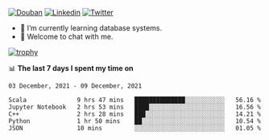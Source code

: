 
<p align="left">
<a href="https://www.douban.com/people/ixxchan"><img src="https://img.shields.io/badge/@ixxchan-007722?style=flat&logo=Douban&logoColor=white" alt="Douban" /></a> 
<a href="https://www.linkedin.com/in/xxchan/?locale=en_US"><img src="https://img.shields.io/badge/@xxchan-0073b1?style=flat&logo=LinkedIn&logoColor=white" alt="Linkedin" /></a> 
<a href="https://twitter.com/yayale_umi"><img src="https://img.shields.io/badge/@yayale__umi-1DA1F2?style=flat&logo=Twitter&logoColor=white" alt="Twitter"/></a>
</p>

- 🌱 I’m currently learning database systems.
- 💬 Welcome to chat with me.


[![trophy](https://github-profile-trophy.vercel.app/?username=xxchan&theme=flat&column=7)](https://github.com/xxchan)


📊 **The last 7 days I spent my time on** 

<!--START_SECTION:waka-->
```text
03 December, 2021 - 09 December, 2021

Scala              9 hrs 47 mins   ██████████████░░░░░░░░░░░   56.16 % 
Jupyter Notebook   2 hrs 53 mins   ████░░░░░░░░░░░░░░░░░░░░░   16.56 % 
C++                2 hrs 28 mins   ███░░░░░░░░░░░░░░░░░░░░░░   14.21 % 
Python             1 hr 50 mins    ██░░░░░░░░░░░░░░░░░░░░░░░   10.54 % 
JSON               10 mins         ░░░░░░░░░░░░░░░░░░░░░░░░░   01.05 %
```
<!--END_SECTION:waka-->

<!--
**xxchan/xxchan** is a ✨ _special_ ✨ repository because its `README.md` (this file) appears on your GitHub profile.

Here are some ideas to get you started:

- 🔭 I’m currently working on ...
- 🌱 I’m currently learning ...
- 👯 I’m looking to collaborate on ...
- 🤔 I’m looking for help with ...
- 💬 Ask me about ...
- 📫 How to reach me: ...
- 😄 Pronouns: ...
- ⚡ Fun fact: ...
-->
